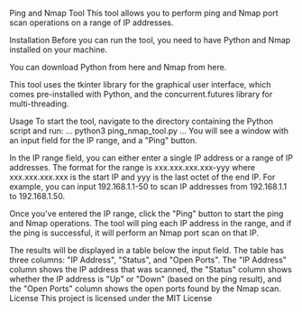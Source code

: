 Ping and Nmap Tool
This tool allows you to perform ping and Nmap port scan operations on a range of IP addresses.

Installation
Before you can run the tool, you need to have Python and Nmap installed on your machine.

You can download Python from here and Nmap from here.

This tool uses the tkinter library for the graphical user interface, which comes pre-installed with Python, and the concurrent.futures library for multi-threading.

Usage
To start the tool, navigate to the directory containing the Python script and run:
...
python3 ping_nmap_tool.py
...
You will see a window with an input field for the IP range, and a "Ping" button.

In the IP range field, you can either enter a single IP address or a range of IP addresses. The format for the range is xxx.xxx.xxx.xxx-yyy where xxx.xxx.xxx.xxx is the start IP and yyy is the last octet of the end IP. For example, you can input 192.168.1.1-50 to scan IP addresses from 192.168.1.1 to 192.168.1.50.

Once you've entered the IP range, click the "Ping" button to start the ping and Nmap operations. The tool will ping each IP address in the range, and if the ping is successful, it will perform an Nmap port scan on that IP.

The results will be displayed in a table below the input field. The table has three columns: "IP Address", "Status", and "Open Ports". The "IP Address" column shows the IP address that was scanned, the "Status" column shows whether the IP address is "Up" or "Down" (based on the ping result), and the "Open Ports" column shows the open ports found by the Nmap scan.
License
This project is licensed under the MIT License 
